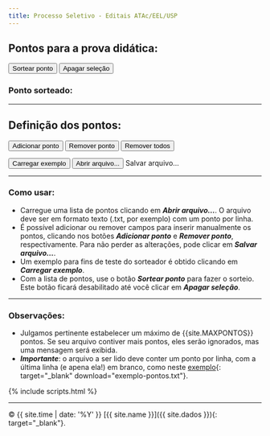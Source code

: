 ```yaml
---
title: Processo Seletivo - Editais ATAc/EEL/USP
---
```


## Pontos para a prova didática:

<output id="inputs">
</output>

<button type="button" id='sorteio' class='btn' onclick="document.getElementById('pontosorteado').innerHTML = sorteia(1, N)">Sortear ponto</button>
<button type="button" id='apagar' class='btn' onclick="resetstyle()">Apagar seleção</button>

### Ponto sorteado: <span class="badge" id="pontosorteado"></span>

---

## Definição dos pontos:

<input type="file" id="pontosfile" accept=".txt, .csv, .dat, .yml" hidden />

<button type="button" id='mais' class='btn' onclick="add_input()">Adicionar ponto</button>
<button type="button" id='menos' class='btn' onclick="remove_input()">Remover ponto</button>
<button type="button" id='limpa' class='btn' onclick="limpa()">Remover todos</button>

<button type="button" id='exemplo' class='btn' onclick="carrega_exemplo()">Carregar exemplo</button>
<button type="button" id='abrir' class='btn' onclick="abrir()">Abrir arquivo...</button>
<a type="button" id='salvar' class='btn' download="pontos.txt" onclick="lista_pontos()">Salvar arquivo...</a>

---

### Como usar:

- Carregue uma lista de pontos clicando em **_Abrir arquivo..._**. O arquivo  deve ser em formato texto (.txt, por exemplo) com um ponto por linha.
- É possível adicionar ou remover campos para inserir manualmente os pontos, clicando nos botões **_Adicionar ponto_** e **_Remover ponto_**, respectivamente. Para não perder as alterações, pode clicar em **_Salvar arquivo..._**.
- Um exemplo para fins de teste do sorteador é obtido clicando em _**Carregar exemplo**_.
- Com a lista de pontos, use  o botão _**Sortear ponto**_ para fazer o sorteio. Este botão ficará desabilitado até você clicar em _**Apagar seleção**_.

---

### Observações:

* Julgamos pertinente estabelecer um máximo de {{site.MAXPONTOS}} pontos. Se seu arquivo contiver mais pontos, eles serão ignorados, mas uma mensagem será exibida.
* **_Importante_**: o arquivo a ser lido deve conter um ponto por linha, com a última linha (e apena ela!) em branco, como neste [exemplo]({{site.baseurl}}/assets/exemplo/exemplo-pontos.txt){: target="_blank" download="exemplo-pontos.txt"}.

<!-- Carregando os scripts -->

{% include scripts.html %}

---

© {{ site.time | date: '%Y' }} [{{ site.name }}]({{ site.dados }}){: target="_blank"}.
